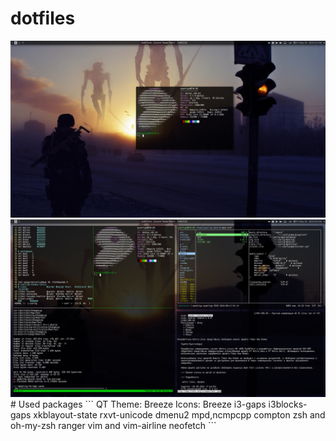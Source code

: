 # dotfiles
<img src='main.png'>

<img src='work.png'>
# Used packages
```
QT Theme: Breeze
Icons: Breeze
i3-gaps
i3blocks-gaps
xkblayout-state
rxvt-unicode
dmenu2
mpd,ncmpcpp
compton
zsh and oh-my-zsh
ranger
vim and vim-airline
neofetch
```
